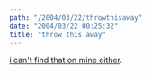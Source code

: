 ```yaml
---
path: "/2004/03/22/throwthisaway" 
date: "2004/03/22 00:25:32" 
title: "throw this away" 
---
```

<a href="http://www.toothpastefordinner.com/032104/throw-this-away.gif">i can't find that on mine either</a>.